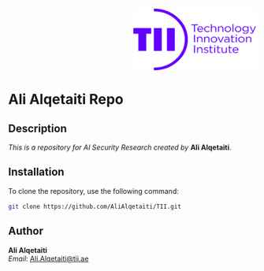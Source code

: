 <p align="right">
  <img src="Images/Logo.png" alt="Company Logo" width="250" height="125">
</p>
<p align="center">
  <h1>
    <span style="font-weight: bold;">Ali Alqetaiti Repo</span>
  </h1>
</p>

## Description

*This is a repository for AI Security Research created by* **Ali Alqetaiti**.

## Installation

To clone the repository, use the following command:

```bash
git clone https://github.com/AliAlqetaiti/TII.git
```

## Author

**Ali Alqetaiti**  
*Email*: [Ali.Alqetaiti@tii.ae](mailto:Ali.Alqetaiti@tii.ae)
